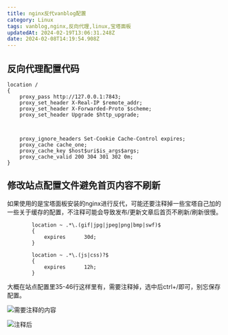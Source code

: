 ```yaml
---
title: nginx反代vanblog配置
category: Linux
tags: vanblog,nginx,反向代理,linux,宝塔面板
updatedAt: 2024-02-19T13:06:31.248Z
date: 2024-02-08T14:19:54.908Z
---
```



## 反向代理配置代码

```nginx
location /
{
    proxy_pass http://127.0.0.1:7843;
    proxy_set_header X-Real-IP $remote_addr;
    proxy_set_header X-Forwarded-Proto $scheme;
    proxy_set_header Upgrade $http_upgrade;
    
     

    proxy_ignore_headers Set-Cookie Cache-Control expires;
    proxy_cache cache_one;
    proxy_cache_key $host$uri$is_args$args;
    proxy_cache_valid 200 304 301 302 0m;
}
```

## 修改站点配置文件避免首页内容不刷新


<!-- more -->

如果使用的是宝塔面板安装的nginx进行反代，可能还要注释掉一些宝塔自己加的一些关于缓存的配置，不注释可能会导致发布/更新文章后首页不刷新/刷新很慢。

```
        location ~ .*\.(gif|jpg|jpeg|png|bmp|swf)$
        {
            expires      30d;
        }

        location ~ .*\.(js|css)?$
        {
            expires      12h;
        }
```
大概在站点配置里35-46行这样里有，需要注释掉，选中后ctrl+/即可，别忘保存配置。

![需要注释的内容](https://statics.xian1u.ren/notes/img/2024/02/9b3448c2ca1b7fc5ed9f18dcb189dfe8.QQå¾ç20240205151838.png)

![注释后](https://statics.xian1u.ren/notes/img/2024/02/e66f90e44307e7dda0ca353597ee8723.QQå¾ç20240205151909.png)





